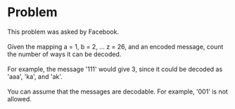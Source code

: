 # Problem

This problem was asked by Facebook.<br/><br/>
Given the mapping a = 1, b = 2, ... z = 26, and an encoded message, count the
number of ways it can be decoded.<br/><br/>
For example, the message '111' would give 3, since it could be decoded as 'aaa',
'ka', and 'ak'.<br/><br/>
You can assume that the messages are decodable. For example, '001' is not allowed.